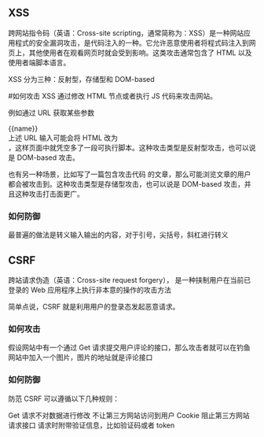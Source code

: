 ## XSS
跨网站指令码（英语：Cross-site scripting，通常简称为：XSS）是一种网站应用程式的安全漏洞攻击，是代码注入的一种。它允许恶意使用者将程式码注入到网页上，其他使用者在观看网页时就会受到影响。这类攻击通常包含了 HTML 以及使用者端脚本语言。

XSS 分为三种：反射型，存储型和 DOM-based

#如何攻击
XSS 通过修改 HTML 节点或者执行 JS 代码来攻击网站。

例如通过 URL 获取某些参数

<!-- http://www.domain.com?name=<script>alert(1)</script> -->
<div>{{name}}</div>
上述 URL 输入可能会将 HTML 改为 <div><script>alert(1)</script></div> ，这样页面中就凭空多了一段可执行脚本。这种攻击类型是反射型攻击，也可以说是 DOM-based 攻击。

也有另一种场景，比如写了一篇包含攻击代码 <script>alert(1)</script> 的文章，那么可能浏览文章的用户都会被攻击到。这种攻击类型是存储型攻击，也可以说是 DOM-based 攻击，并且这种攻击打击面更广。

### 如何防御
最普遍的做法是转义输入输出的内容，对于引号，尖括号，斜杠进行转义


## CSRF
跨站请求伪造（英语：Cross-site request forgery）， 是一种挟制用户在当前已登录的 Web 应用程序上执行非本意的操作的攻击方法

简单点说，CSRF 就是利用用户的登录态发起恶意请求。

### 如何攻击
假设网站中有一个通过 Get 请求提交用户评论的接口，那么攻击者就可以在钓鱼网站中加入一个图片，图片的地址就是评论接口

### 如何防御
防范 CSRF 可以遵循以下几种规则：

Get 请求不对数据进行修改
不让第三方网站访问到用户 Cookie
阻止第三方网站请求接口
请求时附带验证信息，比如验证码或者 token